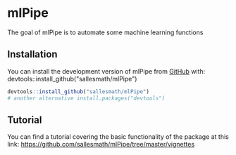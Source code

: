 
# mlPipe

<!-- badges: start -->
<!-- badges: end -->

The goal of mlPipe is to automate some machine learning functions

## Installation

You can install the development version of mlPipe from [GitHub](https://github.com/sallesmath/mlPipe) with: devtools::install_github("sallesmath/mlPipe")

``` r
devtools::install_github("sallesmath/mlPipe")
# another alternative install.packages("devtools")
```

## Tutorial

You can find a tutorial covering the basic functionality of the package at this link: https://github.com/sallesmath/mlPipe/tree/master/vignettes

